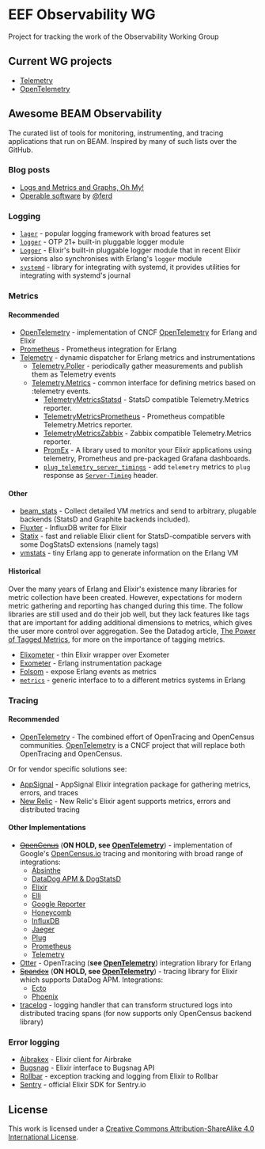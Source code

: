 # EEF Observability WG

Project for tracking the work of the Observability Working Group

## Current WG projects

- [Telemetry][]
- [OpenTelemetry][]

## Awesome BEAM Observability

The curated list of tools for monitoring, instrumenting, and tracing
applications that run on BEAM. Inspired by many of such lists over the GitHub.

### Blog posts

- [Logs and Metrics and Graphs, Oh My!](https://grafana.com/blog/2016/01/05/logs-and-metrics-and-graphs-oh-my/)
- [Operable software](https://ferd.ca/operable-software.html) by [@ferd](https://github.com/ferd)

### Logging

- [`lager`](https://github.com/erlang-lager/lager) - popular logging framework with broad features set
- [`logger`](http://www.erlang.org/doc/man/logger.html) - OTP 21+ built-in pluggable logger module
- [`Logger`](https://hexdocs.pm/logger/Logger.html) - Elixir's built-in pluggable logger module that in recent Elixir versions also synchronises with Erlang's `logger` module
- [`systemd`](https://hex.pm/packages/systemd) - library for integrating with systemd, it provides utilities for integrating with systemd's journal

### Metrics

#### Recommended

- [OpenTelemetry][] - implementation of CNCF [OpenTelemetry][ot-official] for Erlang and Elixir
- [Prometheus](https://github.com/deadtrickster/prometheus.erl) - Prometheus integration for Erlang
- [Telemetry][] - dynamic dispatcher for Erlang metrics and instrumentations
  * [Telemetry.Poller](https://github.com/beam-telemetry/telemetry_poller) - periodically gather measurements and publish them as Telemetry events
  * [Telemetry.Metrics](https://github.com/beam-telemetry/telemetry_metrics) - common interface for defining metrics based on :telemetry events.
    * [TelemetryMetricsStatsd](https://github.com/beam-telemetry/telemetry_metrics_statsd) - StatsD compatible Telemetry.Metrics reporter.
    * [TelemetryMetricsPrometheus](https://github.com/beam-telemetry/telemetry_metrics_prometheus) - Prometheus compatible Telemetry.Metrics reporter.
    * [TelemetryMetricsZabbix](https://github.com/lukaszsamson/telemetry_metrics_zabbix) - Zabbix compatible Telemetry.Metrics reporter.
    * [PromEx](https://github.com/akoutmos/prom_ex) - A library used to monitor your Elixir applications using telemetry, Prometheus and pre-packaged Grafana dashboards.
    * [`plug_telemetry_server_timings`](https://github.com/hauleth/plug_telemetry_server_timing) - add `telemetry` metrics to `plug` response as [`Server-Timing`][server-timing] header.

[server-timing]: https://w3c.github.io/server-timing/#the-server-timing-header-field

#### Other

- [beam_stats](https://github.com/xandkar/beam_stats) - Collect detailed VM metrics and send to arbitrary, plugable backends (StatsD and Graphite backends included).
- [Fluxter](https://github.com/lexmag/fluxter) - InfluxDB writer for Elixir
- [Statix](https://github.com/lexmag/statix) - fast and reliable Elixir client for StatsD-compatible servers with some DogStatsD extensions (namely tags)
- [vmstats](https://github.com/ferd/vmstats) - tiny Erlang app to generate information on the Erlang VM

#### Historical

Over the many years of Erlang and Elixir's existence many libraries for metric collection have been created. However, expectations for modern metric gathering and reporting has changed during this time. The follow libraries are still used and do their job well, but they lack features like tags that are important for adding additional dimensions to metrics, which gives the user more control over aggregation. See the Datadog article, [The Power of Tagged Metrics](https://www.datadoghq.com/blog/the-power-of-tagged-metrics/), for more on the importance of tagging metrics.

- [Elixometer](https://github.com/pinterest/elixometer) - thin Elixir wrapper over Exometer
- [Exometer](https://github.com/Feuerlabs/exometer_core) - Erlang instrumentation package
- [Folsom](https://github.com/folsom-project/folsom) - expose Erlang events as metrics
- [`metrics`](https://github.com/benoitc/erlang-metrics) - generic interface to to a different metrics systems in Erlang

[Telemetry]: https://github.com/beam-telemetry/telemetry

### Tracing

#### Recommended

- [OpenTelemetry][] - The combined effort of OpenTracing and OpenCensus communities. [OpenTelemetry][ot-official] is a CNCF project that will replace both OpenTracing and OpenCensus.

Or for vendor specific solutions see:

- [AppSignal](https://github.com/appsignal/appsignal-elixir) - AppSignal Elixir integration package for gathering metrics, errors, and traces
- [New Relic](https://github.com/newrelic/elixir_agent) - New Relic's Elixir agent supports metrics, errors and distributed tracing

#### Other Implementations

- [~~OpenCenus~~](https://github.com/census-instrumentation/opencensus-erlang) (**ON HOLD, see [OpenTelemetry][]**) - implementation of Google's [OpenCensus.io](https://opencensus.io) tracing and monitoring with broad range of integrations:
  * [Absinthe](https://github.com/opencensus-beam/opencensus_absinthe)
  * [DataDog APM & DogStatsD](https://github.com/opencensus-beam/opencensus_datadog)
  * [Elixir](https://github.com/opencensus-beam/opencensus_elixir)
  * [Elli](https://github.com/opencensus-beam/opencensus_elli)
  * [Google Reporter](https://github.com/opencensus-beam/oc_google_reporter)
  * [Honeycomb](https://github.com/opencensus-beam/opencensus_honeycomb)
  * [InfluxDB](https://github.com/opencensus-beam/opencensus_influxdb)
  * [Jaeger](https://github.com/opencensus-beam/opencensus-jaeger)
  * [Plug](https://github.com/opencensus-beam/opencensus_plug)
  * [Prometheus](https://github.com/opencensus-beam/prometheus)
  * [Telemetry](https://github.com/opencensus-beam/opencensus_telemetry)
- [Otter](https://github.com/Bluehouse-Technology/otter) - OpenTracing (**see [OpenTelemetry][]**) integration library for Erlang
- [~~Spandex~~](https://github.com/spandex-project/spandex) (**ON HOLD, see [OpenTelemetry][]**) - tracing library for Elixir which supports DataDog APM. Integrations:
  * [Ecto](https://github.com/spandex-project/spandex_ecto)
  * [Phoenix](https://github.com/spandex-project/spandex_phoenix)
- [tracelog](https://github.com/opencensus-beam/tracelog) - logging handler that can transform structured logs into distributed tracing spans (for now supports only OpenCensus backend library)

[OpenTelemetry]: https://github.com/open-telemetry/opentelemetry-erlang
[ot-official]: https://opentelemetry.io

### Error logging

- [Aibrakex](https://github.com/fazibear/airbrakex) - Elixir client for Airbrake
- [Bugsnag](https://github.com/jarednorman/bugsnag-elixir) - Elixir interface to Bugsnag API
- [Rollbar](https://github.com/ForzaElixir/rollbax) - exception tracking and logging from Elixir to Rollbar
- [Sentry](https://github.com/getsentry/sentry-elixir) - official Elixir SDK for Sentry.io

## License

This work is licensed under a [Creative Commons Attribution-ShareAlike 4.0 International License](LICENSE).
